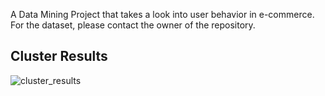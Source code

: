 A Data Mining Project that takes a look into user behavior in e-commerce. For the dataset, please contact the owner of the repository. 

## Cluster Results
![cluster_results](https://github.com/user-attachments/assets/8cc6e11e-e2a3-40ac-8b72-000d239ab31e)
